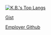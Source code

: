 <!-- [![K.B.'s github stats](https://github-readme-stats.vercel.app/api?username=techb&count_private=true&theme=nord&show_icons=true)](https://kbcarte.com) -->
[![K.B.'s Top Langs](https://github-readme-stats.vercel.app/api/top-langs/?username=techb&layout=compact&theme=nord)](https://kbcarte.com)

[Gist](https://gist.github.com/techb)

[Employer Github](https://github.com/kbcarte)
